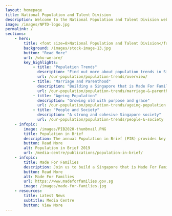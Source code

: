 ```yaml
---
layout: homepage
title: National Population and Talent Division
description: Welcome to the National Population and Talent Division website
image: /images/NPTD-logo.jpg
permalink: /
sections:
    - hero:
        title: <font size=8>National Population and Talent Division</font> 
        background: /images/stock-image-13.jpg
        button: "Read More"
        url: /who-we-are/
        key_highlights:
            - title: "Population Trends"
              description: "Find out more about population trends in Singapore!"
              url: /our-population/population-trends/overview/
            - title: "Marriage and Parenthood"
              description: "Building a Singapore that is Made For Families"
              url: /our-population/population-trends/marriage-&-parenthood
            - title: "Ageing Population"
              description: "Growing old with purpose and grace"
              url: /our-population/population-trends/ageing-population
            - title: "People and Society"
              description: "A strong and cohesive Singapore society"
              url: /our-population/population-trends/people-&-society
    - infopic:
        image: /images/PIB2020-thumbnail.PNG
        title: Population in Brief
        description: The annual Population in Brief (PIB) provides key updates and trends on Singapore's population. The latest PIB is available here. 
        button: Read More
        alt: Population in Brief 2019
        url: /media-centre/publications/population-in-brief/
    - infopic:
        title: Made For Families
        description: Join us to build a Singapore that is Made For Families. Click on the link below to find out more and learn about the Government schemes available to support marriage and parenthood! 
        button: Read More
        alt: Made For Families
        url: https://www.madeforfamilies.gov.sg
        image: /images/made-for-families.jpg
    - resources:
        title: Latest News
        subtitle: Media Centre
        button: View More
---
```

